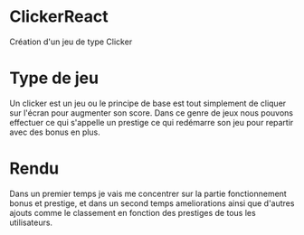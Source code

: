 # ClickerReact
Création d'un jeu de type Clicker

# Type de jeu

Un clicker est un jeu ou le principe de base est tout simplement de cliquer sur l'écran pour augmenter son score.
Dans ce genre de jeux nous pouvons effectuer ce qui s'appelle un prestige ce qui redémarre son jeu pour repartir avec des bonus en plus.

# Rendu

Dans un premier temps je vais me concentrer sur la partie fonctionnement bonus et prestige, et dans un second temps ameliorations ainsi que d'autres ajouts comme le classement en fonction des prestiges de tous les utilisateurs.

